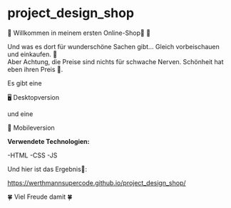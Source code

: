 # project_design_shop

🌸 Willkommen in meinem ersten Online-Shop🥳 🌸

Und was es dort für wunderschöne Sachen gibt... Gleich vorbeischauen und einkaufen. 👜 <br>
Aber Achtung, die Preise sind nichts für schwache Nerven. Schönheit hat eben ihren Preis 🥲.

Es gibt eine 

🖥 Desktopversion

und eine

📱 Mobileversion

<b>Verwendete Technologien:</b>

-HTML
-CSS
-JS

Und hier ist das Ergebnis🚀:

https://werthmannsupercode.github.io/project_design_shop/

🍀 Viel Freude damit 🍀
